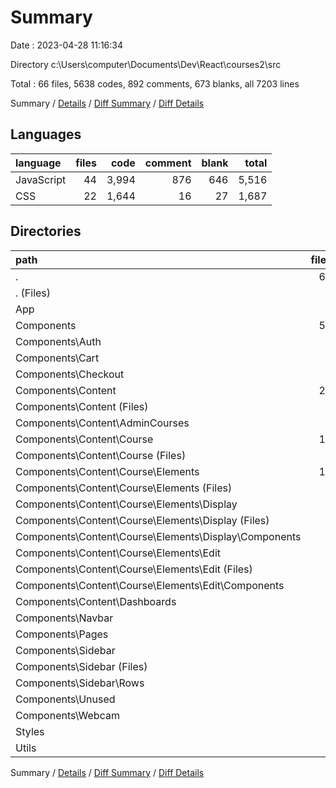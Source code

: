 # Summary

Date : 2023-04-28 11:16:34

Directory c:\\Users\\computer\\Documents\\Dev\\React\\courses2\\src

Total : 66 files,  5638 codes, 892 comments, 673 blanks, all 7203 lines

Summary / [Details](details.md) / [Diff Summary](diff.md) / [Diff Details](diff-details.md)

## Languages
| language | files | code | comment | blank | total |
| :--- | ---: | ---: | ---: | ---: | ---: |
| JavaScript | 44 | 3,994 | 876 | 646 | 5,516 |
| CSS | 22 | 1,644 | 16 | 27 | 1,687 |

## Directories
| path | files | code | comment | blank | total |
| :--- | ---: | ---: | ---: | ---: | ---: |
| . | 66 | 5,638 | 892 | 673 | 7,203 |
| . (Files) | 3 | 218 | 181 | 20 | 419 |
| App | 4 | 824 | 359 | 235 | 1,418 |
| Components | 53 | 4,317 | 341 | 395 | 5,053 |
| Components\\Auth | 2 | 223 | 5 | 10 | 238 |
| Components\\Cart | 4 | 413 | 6 | 29 | 448 |
| Components\\Checkout | 2 | 289 | 40 | 25 | 354 |
| Components\\Content | 28 | 2,007 | 132 | 212 | 2,351 |
| Components\\Content (Files) | 2 | 116 | 5 | 3 | 124 |
| Components\\Content\\AdminCourses | 4 | 183 | 5 | 18 | 206 |
| Components\\Content\\Course | 18 | 1,636 | 122 | 180 | 1,938 |
| Components\\Content\\Course (Files) | 2 | 114 | 1 | 5 | 120 |
| Components\\Content\\Course\\Elements | 16 | 1,522 | 121 | 175 | 1,818 |
| Components\\Content\\Course\\Elements (Files) | 3 | 131 | 1 | 12 | 144 |
| Components\\Content\\Course\\Elements\\Display | 8 | 761 | 108 | 113 | 982 |
| Components\\Content\\Course\\Elements\\Display (Files) | 2 | 381 | 11 | 29 | 421 |
| Components\\Content\\Course\\Elements\\Display\\Components | 6 | 380 | 97 | 84 | 561 |
| Components\\Content\\Course\\Elements\\Edit | 5 | 630 | 12 | 50 | 692 |
| Components\\Content\\Course\\Elements\\Edit (Files) | 3 | 391 | 4 | 20 | 415 |
| Components\\Content\\Course\\Elements\\Edit\\Components | 2 | 239 | 8 | 30 | 277 |
| Components\\Content\\Dashboards | 4 | 72 | 0 | 11 | 83 |
| Components\\Navbar | 2 | 114 | 0 | 5 | 119 |
| Components\\Pages | 3 | 250 | 69 | 16 | 335 |
| Components\\Sidebar | 5 | 533 | 17 | 46 | 596 |
| Components\\Sidebar (Files) | 2 | 136 | 2 | 8 | 146 |
| Components\\Sidebar\\Rows | 3 | 397 | 15 | 38 | 450 |
| Components\\Unused | 5 | 334 | 10 | 31 | 375 |
| Components\\Webcam | 2 | 154 | 62 | 21 | 237 |
| Styles | 2 | 115 | 4 | 8 | 127 |
| Utils | 4 | 164 | 7 | 15 | 186 |

Summary / [Details](details.md) / [Diff Summary](diff.md) / [Diff Details](diff-details.md)
